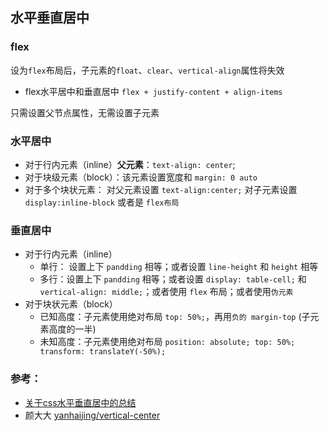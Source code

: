 ## 水平垂直居中


### flex
设为`flex`布局后，子元素的`float`、`clear`、`vertical-align`属性将失效

* flex水平居中和垂直居中
`flex + justify-content + align-items`

只需设置父节点属性，无需设置子元素

### 水平居中

* 对于行内元素（inline）**父元素**：`text-align: center`;
* 对于块级元素（block）：该元素设置宽度和 `margin: 0 auto`
* 对于多个块状元素： 对父元素设置 `text-align:center;` 对子元素设置`display:inline-block` 或者是 `flex布局`

### 垂直居中
* 对于行内元素（inline）
  - 单行： 设置上下 `pandding` 相等；或者设置 `line-height` 和 `height` 相等
  - 多行：设置上下 `pandding` 相等；或者设置 `display: table-cell;` 和 `vertical-align: middle;`；或者使用 `flex` 布局；或者使用`伪元素`
* 对于块状元素（block）
  - 已知高度：子元素使用绝对布局 `top: 50%;`，再用`负的 margin-top` (子元素高度的一半)
  - 未知高度：子元素使用绝对布局 `position: absolute; top: 50%; transform: translateY(-50%);`



### 参考： 
- [关于css水平垂直居中的总结](https://github.com/hawx1993/tech-blog/issues/12)
- 颜大大 [yanhaijing/vertical-center](https://github.com/yanhaijing/vertical-center)